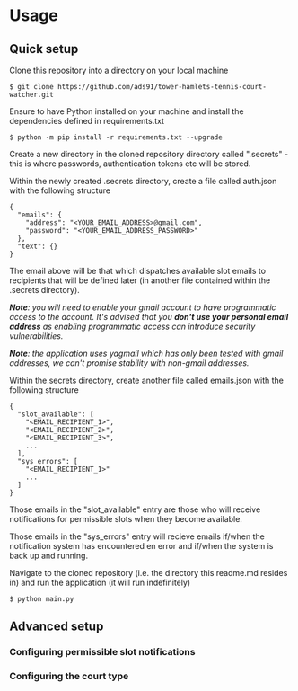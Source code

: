 # Usage

## Quick setup

Clone this repository into a directory on your local machine

```
$ git clone https://github.com/ads91/tower-hamlets-tennis-court-watcher.git
```

Ensure to have Python installed on your machine and install the dependencies defined in requirements.txt

```
$ python -m pip install -r requirements.txt --upgrade
```

Create a new directory in the cloned repository directory called ".secrets" - this is where passwords, authentication tokens etc will be stored.

Within the newly created .secrets directory, create a file called auth.json with the following structure

```
{
  "emails": {
    "address": "<YOUR_EMAIL_ADDRESS>@gmail.com",
    "password": "<YOUR_EMAIL_ADDRESS_PASSWORD>"
  },
  "text": {}
}
```

The email above will be that which dispatches available slot emails to recipients that will be defined later (in another file contained within the .secrets directory).

***Note**: you will need to enable your gmail account to have programmatic access to the account. It's advised that you **don't use your personal email address** as enabling programmatic access can introduce security vulnerabilities.*

***Note**: the application uses yagmail which has only been tested with gmail addresses, we can't promise stability with non-gmail addresses.*

Within the.secrets directory, create another file called emails.json with the following structure

```
{
  "slot_available": [
    "<EMAIL_RECIPIENT_1>",
    "<EMAIL_RECIPIENT_2>",
    "<EMAIL_RECIPIENT_3>",
    ...
  ],
  "sys_errors": [
    "<EMAIL_RECIPIENT_1>"
    ...
  ]
}
```

Those emails in the "slot_available" entry are those who will receive notifications for permissible slots when they become available.

Those emails in the "sys_errors" entry will recieve emails if/when the notification system has encountered en error and if/when the system is back up and running.

Navigate to the cloned repository (i.e. the directory this readme.md resides in) and run the application (it will run indefinitely)

```
$ python main.py
```

## Advanced setup

### Configuring permissible slot notifications

### Configuring the court type
